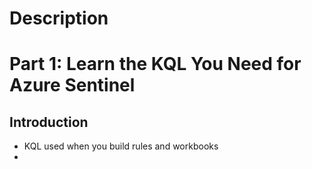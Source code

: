 # Description

# Part 1: Learn the KQL You Need for Azure Sentinel

## Introduction

- KQL used when you build rules and workbooks
- 


